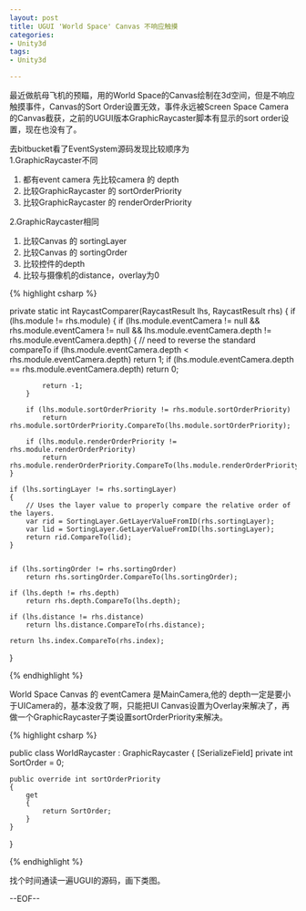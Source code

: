 ```yaml
---
layout: post
title: UGUI 'World Space' Canvas 不响应触摸
categories:
- Unity3d
tags:
- Unity3d

---
```

最近做航母飞机的预瞄，用的World Space的Canvas绘制在3d空间，但是不响应触摸事件，Canvas的Sort Order设置无效，事件永远被Screen Space Camera的Canvas截获，之前的UGUI版本GraphicRaycaster脚本有显示的sort order设置，现在也没有了。

去bitbucket看了EventSystem源码发现比较顺序为    
1.GraphicRaycaster不同            
1) 都有event camera 先比较camera 的 depth         
2) 比较GraphicRaycaster 的 sortOrderPriority           
3) 比较GraphicRaycaster 的 renderOrderPriority         

2.GraphicRaycaster相同                
1) 比较Canvas 的 sortingLayer              
2) 比较Canvas 的 sortingOrder          
3) 比较控件的depth           
4) 比较与摄像机的distance，overlay为0            

{% highlight csharp %}

private static int RaycastComparer(RaycastResult lhs, RaycastResult rhs)
{
    if (lhs.module != rhs.module)
    {
        if (lhs.module.eventCamera != null && rhs.module.eventCamera != null && lhs.module.eventCamera.depth != rhs.module.eventCamera.depth)
        {
            // need to reverse the standard compareTo
            if (lhs.module.eventCamera.depth < rhs.module.eventCamera.depth)
                return 1;
            if (lhs.module.eventCamera.depth == rhs.module.eventCamera.depth)
                return 0;

            return -1;
        }

        if (lhs.module.sortOrderPriority != rhs.module.sortOrderPriority)
            return rhs.module.sortOrderPriority.CompareTo(lhs.module.sortOrderPriority);

        if (lhs.module.renderOrderPriority != rhs.module.renderOrderPriority)
            return rhs.module.renderOrderPriority.CompareTo(lhs.module.renderOrderPriority);
    }

    if (lhs.sortingLayer != rhs.sortingLayer)
    {
        // Uses the layer value to properly compare the relative order of the layers.
        var rid = SortingLayer.GetLayerValueFromID(rhs.sortingLayer);
        var lid = SortingLayer.GetLayerValueFromID(lhs.sortingLayer);
        return rid.CompareTo(lid);
    }


    if (lhs.sortingOrder != rhs.sortingOrder)
        return rhs.sortingOrder.CompareTo(lhs.sortingOrder);

    if (lhs.depth != rhs.depth)
        return rhs.depth.CompareTo(lhs.depth);

    if (lhs.distance != rhs.distance)
        return lhs.distance.CompareTo(rhs.distance);

    return lhs.index.CompareTo(rhs.index);
}

{% endhighlight %}

World Space Canvas 的 eventCamera 是MainCamera,他的
depth一定是要小于UICamera的，基本没救了啊，只能把UI Canvas设置为Overlay来解决了，再做一个GraphicRaycaster子类设置sortOrderPriority来解决。

{% highlight csharp %}

public class WorldRaycaster : GraphicRaycaster
{
    [SerializeField]
    private int SortOrder = 0;

    public override int sortOrderPriority
    {
        get
        {
            return SortOrder;
        }
    }
}

{% endhighlight %}

找个时间通读一遍UGUI的源码，画下类图。


--EOF--						